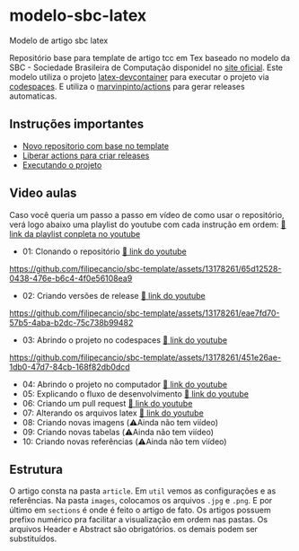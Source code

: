 # modelo-sbc-latex
Modelo de artigo sbc latex

Repositório base para template de artigo tcc em Tex baseado no modelo da SBC - Sociedade Brasileira de Computação disponidel no [site oficial](https://www.sbc.org.br/documentos-da-sbc/summary/169-templates-para-artigos-e-capitulos-de-livros/878-modelosparapublicaodeartigos). Este modelo utiliza o projeto [latex-devcontainer](https://github.com/a-nau/latex-devcontainer) para executar o projeto via [codespaces](https://github.com/features/codespaces). E utiliza o [marvinpinto/actions](https://github.com/marvinpinto/actions/tree/v1.2.1) para gerar releases automaticas.

## Instruções importantes
- [Novo repositorio com base no template](https://github.com/filipecancio/sbc-template/wiki/Criar-um-novo-template)
- [Liberar actions para criar releases](https://github.com/filipecancio/sbc-template/wiki/Liberar-actions-para-criar-releases)
- [Executando o projeto](https://github.com/filipecancio/sbc-template/wiki/Executando-o-projeto)

## Video aulas
Caso você queria um passo a passo em vídeo de como usar o repositório, verá logo abaixo uma playlist do youtube com cada instrução em ordem:  [🔗 link da playlist conpleta no youtube](https://www.youtube.com/playlist?list=PLgjaS9jgnIzkE7ub4bSdEKbsYj19ZxfwZ)
- 01: Clonando o repositório [🔗 link do youtube](https://youtu.be/9xrLT7bl3zs)

https://github.com/filipecancio/sbc-template/assets/13178261/65d12528-0438-476e-b6c4-4f0e56108ea9

- 02: Criando versões de release [🔗 link do youtube](https://youtu.be/pjIIR51WXSk)

https://github.com/filipecancio/sbc-template/assets/13178261/eae7fd70-57b5-4aba-b2dc-75c738b99482

- 03: Abrindo o projeto no codespaces [🔗 link do youtube](https://youtu.be/95DuP4wMkgI)

  

https://github.com/filipecancio/sbc-template/assets/13178261/451e26ae-1db0-47d7-84cb-168f82db0dcd


- 04: Abrindo o projeto no computador [🔗 link do youtube](https://youtu.be/2dwTHC7rIwc)
- 05: Explicando o fluxo de desenvolvimento [🔗 link do youtube](https://youtu.be/OO61ZRpnQFo)
- 06: Criando um pull request [🔗 link do youtube](https://youtu.be/auHE0sUdpMI)
- 07: Alterando os arquivos latex [🔗 link do youtube](https://youtu.be/W0O7h-AALXQ)
- 08: Criando novas imagens (⚠️Ainda não tem viídeo)
- 09: Criando novas tabelas (⚠️Ainda não tem viídeo)
- 10: Criando novas referências (⚠️Ainda não tem viídeo)


## Estrutura

O artigo consta na pasta `article`. Em `util` vemos as configurações e as referências. Na pasta `images`, colocamos os arquivos `.jpg` e `.png`. E por último em `sections` é onde é feito o artigo de fato. Os artigos possuem prefixo numérico pra facilitar a visualização em ordem nas pastas. Os arquivos Header e Abstract são obrigatórios. os demais podem ser substituídos.
